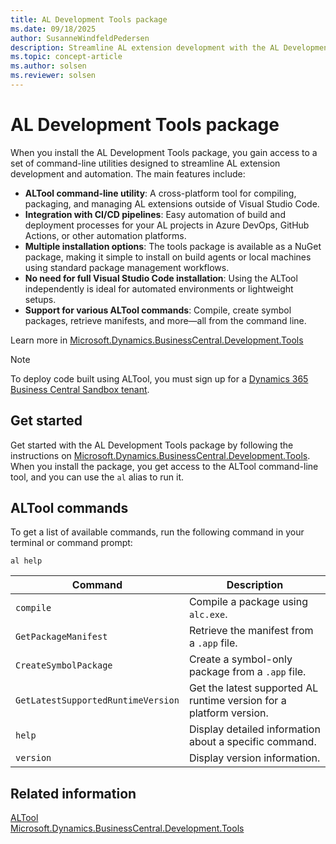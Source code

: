 ```yaml
---
title: AL Development Tools package
ms.date: 09/18/2025
author: SusanneWindfeldPedersen
description: Streamline AL extension development with the AL Development Tools package. Access powerful command-line utilities for compiling, packaging, and automating workflows.
ms.topic: concept-article
ms.author: solsen
ms.reviewer: solsen
---
```


# AL Development Tools package

When you install the AL Development Tools package, you gain access to a set of command-line utilities designed to streamline AL extension development and automation. The main features include:

- **ALTool command-line utility**: A cross-platform tool for compiling, packaging, and managing AL extensions outside of Visual Studio Code.
- **Integration with CI/CD pipelines**: Easy automation of build and deployment processes for your AL projects in Azure DevOps, GitHub Actions, or other automation platforms.
- **Multiple installation options**: The tools package is available as a NuGet package, making it simple to install on build agents or local machines using standard package management workflows.
- **No need for full Visual Studio Code installation**: Using the ALTool independently is ideal for automated environments or lightweight setups.
- **Support for various ALTool commands**: Compile, create symbol packages, retrieve manifests, and more—all from the command line.

Learn more in [Microsoft.Dynamics.BusinessCentral.Development.Tools](https://www.nuget.org/packages/Microsoft.Dynamics.BusinessCentral.Development.Tools)

> [!NOTE]  
> To deploy code built using ALTool, you must sign up for a [Dynamics 365 Business Central Sandbox tenant](https://aka.ms/getsandboxforbusinesscentral).

## Get started

Get started with the AL Development Tools package by following the instructions on [Microsoft.Dynamics.BusinessCentral.Development.Tools](https://www.nuget.org/packages/Microsoft.Dynamics.BusinessCentral.Development.Tools). When you install the package, you get access to the ALTool command-line tool, and you can use the `al` alias to run it.

## ALTool commands

To get a list of available commands, run the following command in your terminal or command prompt:

```shell
al help
```

| Command                        | Description                                           |
|--------------------------------|-------------------------------------------------------|
| `compile`                      | Compile a package using `alc.exe`.  |
| `GetPackageManifest`           | Retrieve the manifest from a `.app` file.            |
| `CreateSymbolPackage`          | Create a symbol-only package from a `.app` file.     |
| `GetLatestSupportedRuntimeVersion` | Get the latest supported AL runtime version for a platform version. |
| `help`                         | Display detailed information about a specific command. |
| `version`                      | Display version information.                         |

## Related information

[ALTool](devenv-al-tool.md)  
[Microsoft.Dynamics.BusinessCentral.Development.Tools](https://www.nuget.org/packages/Microsoft.Dynamics.BusinessCentral.Development.Tools)
